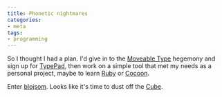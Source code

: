 ```yaml
---
title: Phonetic nightmares
categories:
- meta
tags:
- programming
---
```


So I thought I had a plan.  I'd give in to the [Moveable Type][1] hegemony and sign up for [TypePad][2], then work on a simple tool that met my needs as a personal project, maybe to learn [Ruby][3] or [Cocoon][4].

   [1]: http://moveabletype.org/
   [2]: http://typepad.org/
   [3]: http://www.rubycentral.com/
   [4]: http://cocoon.apache.org/

Enter [blojsom][5].  Looks like it's time to dust off the [Cube][6].

   [5]: http://blojsom.sourceforge.net/
   [6]: http://www.apple-history.com/frames/body.php?page=gallery&model=g4cube

